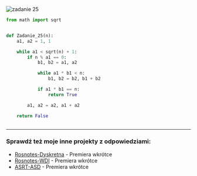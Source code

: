 <picture>
  <source srcset="../../srt/zbior_zadan/25.png" media="(prefers-color-scheme: light)">
  <source srcset="../../srt/zbior_zadan/black_25.png" media="(prefers-color-scheme: dark)">
  <img src="../../srt/zbior_zadan/black_25.png" alt="zadanie 25">
</picture>

```python
from math import sqrt


def Zadanie_25(n):
    a1, a2 = 1, 1

    while a1 < sqrt(n) + 1:
        if n % a1 == 0:
            b1, b2 = a1, a2

            while a1 * b1 < n:
                b1, b2 = b2, b1 + b2

            if a1 * b1 == n:
                return True

        a1, a2 = a2, a1 + a2

    return False



```

---
### Sprawdź też moje inne projekty z odpowiedziami:
- [Rosnotes-Dyskretna](https://github.com/kamilGie/Rosnotes-Dyskretna) - Premiera wkrótce
- [Rosnotes-WDI](https://github.com/kamilGie/Rosnotes-WDI) - Premiera wkrótce
- [ASRT-ASD](https://github.com/kamilGie/Rosnotes-Dyskretna) - Premiera wkrótce
